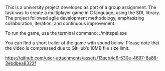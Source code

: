 This is a university project developed as part of a group assignment. The task was to create a multiplayer game in C language, using the SDL library. The project followed agile development methodology, emphasizing collaboration, iteration, and continuous improvement.

To run the game, use the terminal command: ./mittspel.exe

You can find a short trailer of the game with sound below. Please note that the video is compressed due to GitHub’s 10MB file size limit.




https://github.com/user-attachments/assets/13acb4c6-530e-4697-8a88-3ebdbea8322f

